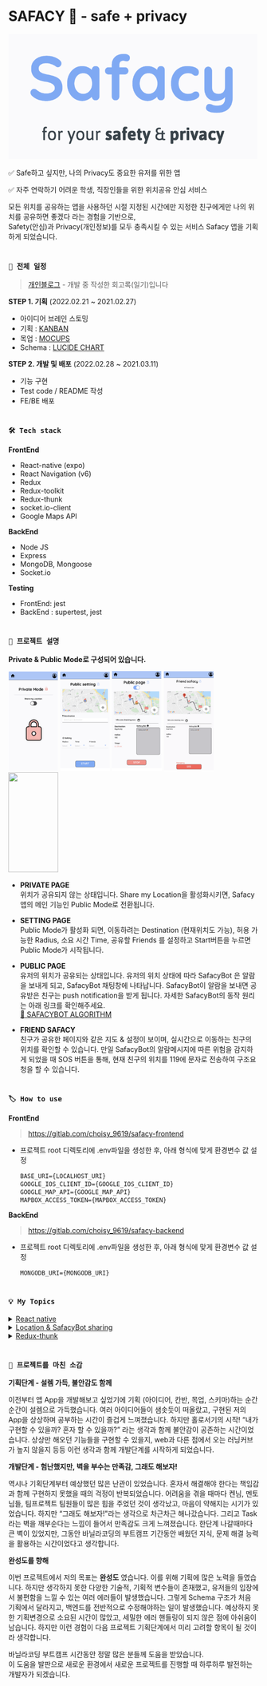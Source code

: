 # SAFACY 🔐 - safe + privacy

<img src = "./assets/splash.png" width="500" height="250">

✅ Safe하고 싶지만, 나의 Privacy도 중요한 유저를 위한 앱

✅ 자주 연락하기 어려운 학생, 직장인들을 위한 위치공유 안심 서비스

모든 위치를 공유하는 앱을 사용하던 시절 지정된 시간에만 지정한 친구에게만 나의 위치를 공유하면 좋겠다 라는 경험을 기반으로,  
Safety(안심)과 Privacy(개인정보)를 모두 충족시킬 수 있는 서비스 Safacy 앱을 기획하게 되었습니다.

#

### `📆 전체 일정`

> [개인블로그](https://velog.io/@choisy/series/%EA%B0%9C%EC%9D%B8%ED%94%84%EB%A1%9C%EC%A0%9D%ED%8A%B8) - 개발 중 작성한 회고록(일기)입니다

**STEP 1. 기획** (2022.02.21 ~ 2021.02.27)

- 아이디어 브레인 스토밍
- 기획 : [KANBAN](https://www.notion.so/KANBAN-47c02f609fe64356a70725e1af3116f2)
- 목업 : [MOCUPS](https://app.moqups.com/jnrQ3UoEeDt8ARcn8QzwxsrVMODKMW1D/view/page/abd5b553e)
- Schema : [LUCIDE CHART](https://lucid.app/lucidchart/376e21f8-ec98-4572-a510-802917ec0dbf/edit?invitationId=inv_739dd0c1-a2d0-4a2a-a300-183c0ad96d54)

**STEP 2. 개발 및 배포** (2022.02.28 ~ 2021.03.11)

- 기능 구현
- Test code / README 작성
- FE/BE 배포

#

### `🛠 Tech stack`

**FrontEnd**

- React-native (expo)
- React Navigation (v6)
- Redux
- Redux-toolkit
- Redux-thunk
- socket.io-client
- Google Maps API

**BackEnd**

- Node JS
- Express
- MongoDB, Mongoose
- Socket.io

**Testing**

- FrontEnd: jest
- BackEnd : supertest, jest

#

### `📌 프로젝트 설명`

**Private & Public Mode로 구성되어 있습니다.**

<img src = "./assets/img/README/private.png" width="100" height="200">
<img src = "./assets/img/README/public setting.png" width="100" height="200">
<img src = "./assets/img/README/public.png" width="100" height="200">
<img src = "./assets/img/README/friend safacy.png" width="100" height="200">
<img src = "./assets/img/README/simulator.gif" width="100" height="200">

- **PRIVATE PAGE**  
  위치가 공유되지 않는 상태입니다.
  Share my Location을 활성화시키면, Safacy 앱의 메인 기능인 Public Mode로 전환됩니다.

- **SETTING PAGE**  
  Public Mode가 활성화 되면, 이동하려는 Destination (현재위치도 가능), 허용 가능한 Radius, 소요 시간 Time, 공유할 Friends 를 설정하고 Start버튼을 누르면 Public Mode가 시작됩니다.

- **PUBLIC PAGE**  
  유저의 위치가 공유되는 상태입니다. 유저의 위치 상태에 따라 SafacyBot 은 알람을 보내게 되고, SafacyBot 채팅창에 나타납니다. SafacyBot이 알람을 보내면 공유받은 친구는 push notification을 받게 됩니다. 자세한 SafacyBot의 동작 원리는 아래 링크를 확인해주세요.  
  [🤖 SAFACYBOT ALGORITHM](https://www.notion.so/d76a615fd2f54532909704de3d30d133)

- **FRIEND SAFACY**  
  친구가 공유한 페이지와 같은 지도 & 설정이 보이며, 실시간으로 이동하는 친구의 위치를 확인할 수 있습니다. 만일 SafacyBot의 알람메시지에 따른 위험을 감지하게 되었을 때 SOS 버튼을 통해, 현재 친구의 위치를 119에 문자로 전송하여 구조요청을 할 수 있습니다.

#

### `🏷 How to use`

**FrontEnd**

> https://gitlab.com/choisy_9619/safacy-frontend

- 프로젝트 root 디렉토리에 .env파일을 생성한 후, 아래 형식에 맞게 환경변수 값 설정

  ```(javascript)
  BASE_URI={LOCALHOST_URI}
  GOOGLE_IOS_CLIENT_ID={GOOGLE_IOS_CLIENT_ID}
  GOOGLE_MAP_API={GOOGLE_MAP_API}
  MAPBOX_ACCESS_TOKEN={MAPBOX_ACCESS_TOKEN}
  ```

**BackEnd**

> https://gitlab.com/choisy_9619/safacy-backend

- 프로젝트 root 디렉토리에 .env파일을 생성한 후, 아래 형식에 맞게 환경변수 값 설정

  ```(javascript)
  MONGODB_URI={MONGODB_URI}
  ```

#

### `💡 My Topics`

<details>
  <summary><U>React native</U></summary>
  <div markdown="1">
- Navigation & Axios 비동기 처리

Axios 비동기 처리를 진행하고 바로 navigation으로 해당 screen으로 이동했을 때, 아직 pending 상태에서 화면이동이 발생하여 pending동안은 이전 데이터를 갖고 있는 화면이 렌더링되고, fulfilled 되었을 때 원하는 업데이트된 화면이 렌더링 되는 현상이 지속되었습니다. 네트워크 환경이 원활한 경우 이런 현상이 적었지만, 항상 좋은 환경에서만 구동되는 것은 아니기 때문에 대책이 필요했습니다.

- 첫번째 방법 > React Native Debugger를 활용하여 pending, fulfilled 상태 변화를 확인했고, 그 경우에 따라 state에 다른 status(상태)를 부여해주었습니다. status에 따라 다음 screen 렌더링을 분기처리 해주었습니다.

- 두번째 방법 > Axios 비동기 처리가 fulfilled 되었을 경우에만 navigation이 일어나도록 핸들링해주었습니다.

React native는 리액트(Web)의 접근방법을 모바일(App)으로 확장한 FACEBOOK 오픈소스 프로젝트입니다. 따라서 공통점과 차이점이 존재했고, 가장 크게 느껴졌던 차이점은 screen 이동시 Router방식을 사용하는 React와 달리 리액트 네이티브는 Navigation 방법을 사용해야 했습니다. 저는 Stack Navigation을 사용했고, stack구조로 screen이 쌓여가면서 예상하지 못한 에러를 만나게 되었습니다. 그중에서 화면 전환 시 기존의 데이터가 남아있는 현상을 해결하기 위해, re-rendering방법을 생각하게 되었고, 특히 비동기 처리 후 스크린 전환이 많았던 제 프로젝트에서는 이에 대한 대책이 꼭 필요했습니다. 이를 위해 저는 비동기 처리가 모두 완료된 후 screen이동을 진행했고, 이 때 state 변화를 통해 re-rendering을 시켜줬습니다.

리액트 네이티브 개발을 시작하며 마주친 가장 첫 문제였고, 꼭 알아야되는 개념이기에 이 문제를 차근차근 해결해나가는 과정이 리액트 네이티브에 더욱 익숙해질 수 있었습니다.

</div>
</details>

<details>
  <summary><U>Location & SafacyBot sharing</U></summary>
  <div markdown="1">
저의 초기 기획과 개발단계에서 친구와 공유하게 될 부분인 Map, safacyBot message 데이터를 server쪽에서 다루지 않고, state로 관리하면서 로그인한 유저에 따라 분기처리하여 보여주려했습니다. 하지만 이 방법은 코드를 굉장히 복잡하게 만들었고, 엄청난 에러가 발생하며 데이터 처리가 어려웠습니다. 이를 위해서 저는 변하지 않는 정보 (Safacy setting시 결정하는 destination, radius, time 등)는 따로 server에 저장하고, 실시간으로 변화하는 부분(user의 이동, 이동에 따른 safacyBot의 메시지)은 웹소켓 통신으로 구현하였습니다. 기획단계에서 미처 생각하지 못한 부분이어서 개발 중간에 서버구조를 대폭 변경하는 시간이 필요했지만, 데이터를 처리하는 방법에 대해 배울 수 있는 계기가 되었습니다.
</div>
</details>

<details>
  <summary><U>Redux-thunk</U></summary>
  <div markdown="1">
이전 팀프로젝트에서 사용한 React Query와 달리 저는 이번에 Redux-toolkit의 createAsyncThunk를 활용하여 비동기를 처리했습니다.

- Redux-thunk를 선정한 이유: 접해보지 못한 redux thunk를 사용해보고 싶었고, Redux toolkit 내부적으로 thunk 기능을 갖고 있으며 createAsncThunk로 컴포넌트 외부에서 비동기처리를 하여 관심사 분리에 용이하다는 공식문서의 내용을 보았기 때문이었습니다. 사용하면서 react query와 달리 간단하게 관심사를 분리할 수 있었고, 비동기 처리에 대한 status 또한 확실히 분리할 수 있어서 debugging에 편리함을 느낄 수 있었습니다.

React query는 redux-thunk와 다른 의미로 관심사를 분리하는 메소드라고 생각합니다. 자세히보면 redux 자체는 global state라는 공통된 저장소를 만들어 모든 컴포넌트들이 데이터를 접근 사용할 수 있는 기능을 갖고 있는데, redux에게 비동기처리 업무까지 맡긴다는 건 관심사가 확실히 분리되지 않는다고 볼 수 있습니다. 따라서 비동기 처리를 react의 useQuery를 사용하여 구현하는 것이 좋게 보여질 수 있을 것이라 생각했습니다. 하지만 직접 redux-thunk를 다뤄본 후, 읽기 좋은 코드가 좋은 코드라고 생각하는 저의 관점에서 Redux-thunk를 사용하였을 때 가독성과 데이터처리가 수월하게 느껴지기도 했다. 특히 비동기요청을 취소하는 등의 추가적인 기능이 가능한 점에서 만족도가 높았습니다.

Redux-thunk & React-query 서로 장단점이 있기 때문에 상황에 맞게 사용하는 것이 Best가 될 것이라 생각하게 되었습니다.

</div>
</details>

#

### `🔖 프로젝트를 마친 소감`

**기획단계 - 설렘 가득, 불안감도 함께**

이전부터 앱 App을 개발해보고 싶었기에 기획 (아이디어, 칸반, 목업, 스키마)하는 순간순간이 설렘으로 가득했습니다. 여러 아이디어들이 샘솟듯이 떠올랐고, 구현된 저의 App을 상상하며 공부하는 시간이 즐겁게 느껴졌습니다. 하지만 홀로서기의 시작! “내가 구현할 수 있을까? 혼자 할 수 있을까?” 라는 생각과 함께 불안감이 공존하는 시간이었습니다. 상상만 해오던 기능들을 구현할 수 있을지, web과 다른 점에서 오는 러닝커브가 높지 않을지 등등 이런 생각과 함께 개발단계를 시작하게 되었습니다.

**개발단계 - 험난했지만, 벽을 부수는 만족감, 그래도 해보자!**

역시나 기획단계부터 예상했던 많은 난관이 있었습니다. 혼자서 해결해야 한다는 책임감과 함께 구현하지 못했을 때의 걱정이 반복되었습니다. 어려움을 겪을 때마다 켄님, 멘토님들, 팀프로젝트 팀원들이 많은 힘을 주었던 것이 생각났고, 마음이 약해지는 시기가 있었습니다. 하지만 “그래도 해보자!"라는 생각으로 차근차근 해나갔습니다. 그리고 Task라는 벽을 깨부순다는 느낌이 들어서 만족감도 크게 느껴졌습니다. 한단계 나갈때마다 큰 벽이 있었지만, 그동안 바닐라코딩의 부트캠프 기간동안 배웠던 지식, 문제 해결 능력을 활용하는 시간이었다고 생각합니다.

**완성도를 향해**

이번 프로젝트에서 저의 목표는 **완성도** 였습니다. 이를 위해 기획에 많은 노력을 들였습니다. 하지만 생각하지 못한 다양한 기술적, 기획적 변수들이 존재했고, 유저들의 입장에서 불편함을 느낄 수 있는 여러 에러들이 발생했습니다. 그렇게 Schema 구조가 처음 기획에서 달라지고, 백엔드를 전반적으로 수정해야하는 일이 발생했습니다. 예상하지 못한 기획변경으로 소요된 시간이 많았고, 세밀한 에러 핸들링이 되지 않은 점에 아쉬움이 남습니다. 하지만 이런 경험이 다음 프로젝트 기획단계에서 미리 고려할 항목이 될 것이라 생각합니다.

바닐라코딩 부트캠프 시간동안 정말 많은 분들께 도움을 받았습니다.  
이 도움을 발판으로 새로운 환경에서 새로운 프로젝트를 진행할 때 하루하루 발전하는 개발자가 되겠습니다.
